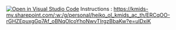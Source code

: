 [![Open in Visual Studio Code](https://classroom.github.com/assets/open-in-vscode-c66648af7eb3fe8bc4f294546bfd86ef473780cde1dea487d3c4ff354943c9ae.svg)](https://classroom.github.com/online_ide?assignment_repo_id=10246123&assignment_repo_type=AssignmentRepo)
Instructions : 
https://kmids-my.sharepoint.com/:w:/g/personal/heiko_ol_kmids_ac_th/ERCqOO-rGHZEpuxgGp7Af_oBNqOlcoYhoNwvTIrgzBbaKw?e=ulDxiK

